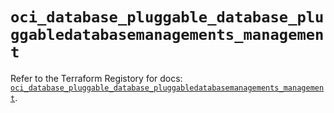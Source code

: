 # `oci_database_pluggable_database_pluggabledatabasemanagements_management`

Refer to the Terraform Registory for docs: [`oci_database_pluggable_database_pluggabledatabasemanagements_management`](https://registry.terraform.io/providers/oracle/oci/6.18.0/docs/resources/database_pluggable_database_pluggabledatabasemanagements_management).
